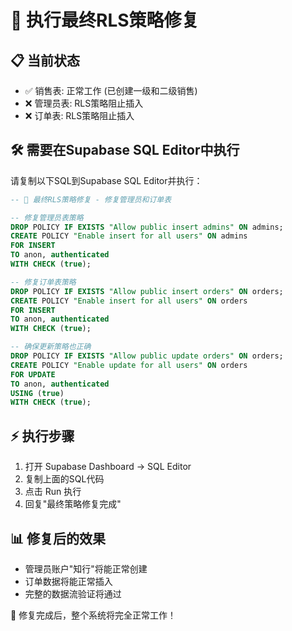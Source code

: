 # 🔧 执行最终RLS策略修复

## 📋 当前状态
- ✅ 销售表: 正常工作 (已创建一级和二级销售)
- ❌ 管理员表: RLS策略阻止插入
- ❌ 订单表: RLS策略阻止插入

## 🛠️ 需要在Supabase SQL Editor中执行

请复制以下SQL到Supabase SQL Editor并执行：

```sql
-- 🔧 最终RLS策略修复 - 修复管理员和订单表

-- 修复管理员表策略
DROP POLICY IF EXISTS "Allow public insert admins" ON admins;
CREATE POLICY "Enable insert for all users" ON admins
FOR INSERT 
TO anon, authenticated
WITH CHECK (true);

-- 修复订单表策略  
DROP POLICY IF EXISTS "Allow public insert orders" ON orders;
CREATE POLICY "Enable insert for all users" ON orders
FOR INSERT
TO anon, authenticated  
WITH CHECK (true);

-- 确保更新策略也正确
DROP POLICY IF EXISTS "Allow public update orders" ON orders;
CREATE POLICY "Enable update for all users" ON orders
FOR UPDATE
TO anon, authenticated
USING (true)
WITH CHECK (true);
```

## ⚡ 执行步骤
1. 打开 Supabase Dashboard → SQL Editor
2. 复制上面的SQL代码
3. 点击 Run 执行
4. 回复"最终策略修复完成"

## 📊 修复后的效果
- 管理员账户"知行"将能正常创建
- 订单数据将能正常插入
- 完整的数据流验证将通过

🎯 修复完成后，整个系统将完全正常工作！